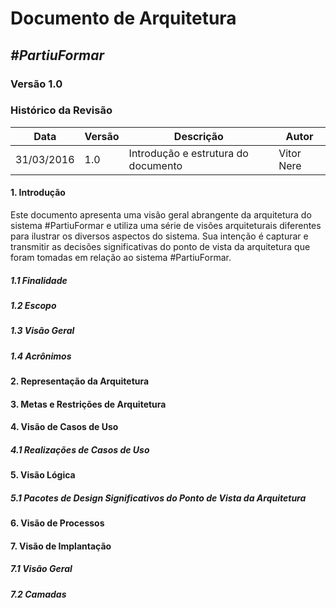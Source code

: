 # **Documento de Arquitetura**

##  ***#PartiuFormar***

### **Versão 1.0**

### Histórico da Revisão
Data|Versão|Descrição|Autor
-----|------|---------|-------
31/03/2016|1.0|Introdução e estrutura do documento|Vitor Nere


#### 1. Introdução
Este documento apresenta uma visão geral abrangente da arquitetura do sistema #PartiuFormar e utiliza uma série de visões arquiteturais diferentes para ilustrar os diversos aspectos do sistema. Sua intenção é capturar e transmitir as decisões significativas do ponto de vista da arquitetura que foram tomadas em relação ao sistema #PartiuFormar.


##### 1.1 Finalidade


##### 1.2 Escopo


##### 1.3 Visão Geral


##### 1.4 Acrônimos


#### 2. Representação da Arquitetura


#### 3. Metas e Restrições de Arquitetura


#### 4. Visão de Casos de Uso

##### 4.1 Realizações de Casos de Uso


#### 5. Visão Lógica


##### 5.1 Pacotes de Design Significativos do Ponto de Vista da Arquitetura


#### 6. Visão de Processos


#### 7. Visão de Implantação

##### 7.1 Visão Geral


##### 7.2 Camadas

